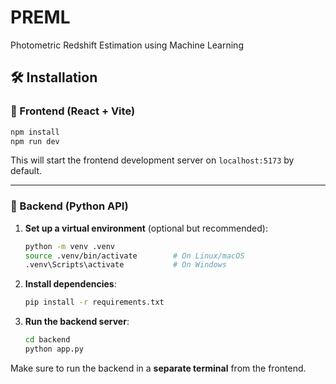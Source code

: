 

# PREML  
Photometric Redshift Estimation using Machine Learning

## 🛠 Installation

### 🔹 Frontend (React + Vite)

```bash
npm install
npm run dev
```

This will start the frontend development server on `localhost:5173` by default.

---

### 🔹 Backend (Python API)

1. **Set up a virtual environment** (optional but recommended):

   ```bash
   python -m venv .venv
   source .venv/bin/activate        # On Linux/macOS
   .venv\Scripts\activate           # On Windows
   ```

2. **Install dependencies**:

   ```bash
   pip install -r requirements.txt
   ```

3. **Run the backend server**:

   ```bash
   cd backend
   python app.py
   ```

Make sure to run the backend in a **separate terminal** from the frontend.
```

